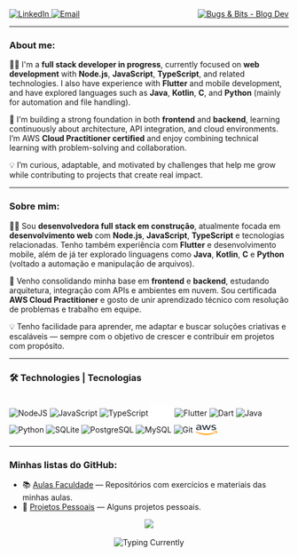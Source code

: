 <div style="display: flex; justify-content: space-between; align-items: center;">

  <div>
    <a href="https://www.linkedin.com/in/stefani-luvizotto/" target="_blank">
      <img src="https://cdn-icons-png.flaticon.com/512/174/174857.png" width="40" height="40" alt="LinkedIn">
    </a>
    <a href="mailto:stefani292005@gmail.com" target="_blank">
      <img src="https://cdn-icons-png.flaticon.com/512/732/732200.png" width="40" height="40" alt="Email">
    </a> 
  </div>

  <div>
    <a href="https://sluvizottodev.github.io/bugs-e-bits-blog-de-estudo/public/index.html" target="_blank">
      <img src="https://img.shields.io/badge/Bugs%20%26%20Bits%20-%20Blog%20Dev-8b5cf6?style=for-the-badge&logo=dev.to&logoColor=22d3ee" alt="Bugs & Bits - Blog Dev">
    </a>
  </div>

</div>

---

### About me:

👩‍💻 I'm a **full stack developer in progress**, currently focused on **web development** with **Node.js**, **JavaScript**, **TypeScript**, and related technologies. I also have experience with **Flutter** and mobile development, and have explored languages such as **Java**, **Kotlin**, **C**, and **Python** (mainly for automation and file handling).

🚀 I'm building a strong foundation in both **frontend** and **backend**, learning continuously about architecture, API integration, and cloud environments. I’m AWS **Cloud Practitioner certified** and enjoy combining technical learning with problem-solving and collaboration.

💡 I’m curious, adaptable, and motivated by challenges that help me grow while contributing to projects that create real impact.

---

### Sobre mim:

👩‍💻 Sou **desenvolvedora full stack em construção**, atualmente focada em **desenvolvimento web** com **Node.js**, **JavaScript**, **TypeScript** e tecnologias relacionadas. Tenho também experiência com **Flutter** e desenvolvimento mobile, além de já ter explorado linguagens como **Java**, **Kotlin**, **C** e **Python** (voltado a automação e manipulação de arquivos).

🚀 Venho consolidando minha base em **frontend** e **backend**, estudando arquitetura, integração com APIs e ambientes em nuvem. Sou certificada **AWS Cloud Practitioner** e gosto de unir aprendizado técnico com resolução de problemas e trabalho em equipe.

💡 Tenho facilidade para aprender, me adaptar e buscar soluções criativas e escaláveis — sempre com o objetivo de crescer e contribuir em projetos com propósito.

---

### 🛠️ Technologies | Tecnologias

<div style="display: inline_block"><br>
  <img align="center" alt="NodeJS"     height="30" width="40"
       src="https://cdn.jsdelivr.net/gh/devicons/devicon@latest/icons/nodejs/nodejs-original.svg" />
  <img align="center" alt="JavaScript" height="30" width="40"
       src="https://cdn.jsdelivr.net/gh/devicons/devicon@latest/icons/javascript/javascript-original.svg" />
  <img align="center" alt="TypeScript" height="30" width="40"
       src="https://cdn.jsdelivr.net/gh/devicons/devicon@latest/icons/typescript/typescript-original.svg" />
  <img align="center" alt="Prisma"     height="30" width="40"
       src="https://raw.githubusercontent.com/prisma/presskit/main/Assets/Prisma-LightSymbol.svg" />
  <img align="center" alt="Flutter"    height="30" width="40"
       src="https://cdn.jsdelivr.net/gh/devicons/devicon@latest/icons/flutter/flutter-original.svg" />
  <img align="center" alt="Dart"       height="30" width="40"
       src="https://cdn.jsdelivr.net/gh/devicons/devicon@latest/icons/dart/dart-original.svg" />
  <img align="center" alt="Java"       height="30" width="40"
       src="https://cdn.jsdelivr.net/gh/devicons/devicon@latest/icons/java/java-original.svg" />
  <img align="center" alt="Python"     height="30" width="40"
       src="https://cdn.jsdelivr.net/gh/devicons/devicon@latest/icons/python/python-original.svg" />
  <img align="center" alt="SQLite"     height="30" width="40"
       src="https://cdn.jsdelivr.net/gh/devicons/devicon@latest/icons/sqlite/sqlite-original.svg" />
  <img align="center" alt="PostgreSQL" height="30" width="40"
       src="https://cdn.jsdelivr.net/gh/devicons/devicon@latest/icons/postgresql/postgresql-original.svg" />
  <img align="center" alt="MySQL"      height="30" width="40"
       src="https://cdn.jsdelivr.net/gh/devicons/devicon@latest/icons/mysql/mysql-original.svg" />
  <img align="center" alt="Git"        height="30" width="40"
       src="https://cdn.jsdelivr.net/gh/devicons/devicon@latest/icons/git/git-original.svg" />
  <img align="center" alt="AWS"        height="30" width="40"
       src="https://raw.githubusercontent.com/devicons/devicon/master/icons/amazonwebservices/amazonwebservices-original-wordmark.svg" />
</div>

---

### Minhas listas do GitHub:

- 📚 [Aulas Faculdade](https://github.com/stars/Sluvizottodev/lists/aulas-faculdade-facul-exe) — Repositórios com exercícios e materiais das minhas aulas.  
- 🚀 [Projetos Pessoais](https://github.com/stars/Sluvizottodev/lists/projetos-caixa-preta) — Alguns projetos pessoais.

<p align="center">
  <img src="https://media.giphy.com/media/LMcB8XospGZO8UQq87/giphy.gif" width="500"/>
</p>

<p align="center">
  <img 
    src="https://readme-typing-svg.demolab.com?font=Fira+Code&pause=1000&color=F7CDE4&width=500&center=true&vCenter=true&size=18&lines=Certificada+AWS+Cloud+Practitioner;Tech+com+prop%C3%B3sito+%E2%9D%A4%EF%B8%8F;Crescendo+um+pouco+todos+os+dias"
    alt="Typing Currently"
  />
</p>
